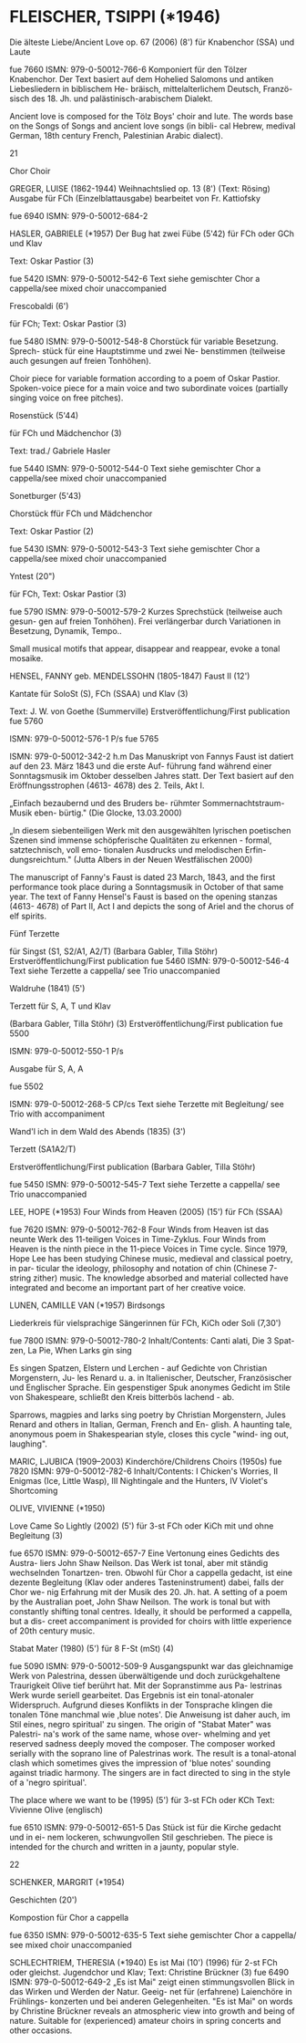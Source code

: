 # FLEISCHER, TSIPPI (*1946)

Die älteste Liebe/Ancient Love op. 67 (2006) (8') für Knabenchor (SSA) und Laute

fue 7660 ISMN: 979-0-50012-766-6 Komponiert für den Tölzer Knabenchor. Der Text basiert auf dem Hohelied Salomons und antiken Liebesliedern in biblischem He- bräisch, mittelalterlichem Deutsch, Franzö- sisch des 18. Jh. und palästinisch-arabischem Dialekt.

Ancient love is composed for the Tölz Boys' choir and lute. The words base on the Songs of Songs and ancient love songs (in bibli- cal Hebrew, medival German, 18th century French, Palestinian Arabic dialect).

21

Chor Choir

GREGER, LUISE (1862-1944) Weihnachtslied op. 13 (8') (Text: Rösing) Ausgabe für FCh (Einzelblattausgabe) bearbeitet von Fr. Kattiofsky

fue 6940 ISMN: 979-0-50012-684-2

HASLER, GABRIELE (*1957) Der Bug hat zwei Fübe (5'42) für FCh oder GCh und Klav

Text: Oskar Pastior (3)

fue 5420 ISMN: 979-0-50012-542-6 Text siehe gemischter Chor a cappella/see mixed choir unaccompanied

Frescobaldi (6')

für FCh; Text: Oskar Pastior (3)

fue 5480 ISMN: 979-0-50012-548-8 Chorstück für variable Besetzung. Sprech- stück für eine Hauptstimme und zwei Ne- benstimmen (teilweise auch gesungen auf freien Tonhöhen).

Choir piece for variable formation according to a poem of Oskar Pastior. Spoken-voice piece for a main voice and two subordinate voices (partially singing voice on free pitches).

Rosenstück (5'44)

für FCh und Mädchenchor (3)

Text: trad./ Gabriele Hasler

fue 5440 ISMN: 979-0-50012-544-0 Text siehe gemischter Chor a cappella/see mixed choir unaccompanied

Sonetburger (5'43)

Chorstück ffür FCh und Mädchenchor

Text: Oskar Pastior (2)

fue 5430 ISMN: 979-0-50012-543-3 Text siehe gemischter Chor a cappella/see mixed choir unaccompanied

Yntest (20")

für FCh, Text: Oskar Pastior (3)

fue 5790 ISMN: 979-0-50012-579-2 Kurzes Sprechstück (teilweise auch gesun- gen auf freien Tonhöhen). Frei verlängerbar durch Variationen in Besetzung, Dynamik, Tempo..

Small musical motifs that appear, disappear and reappear, evoke a tonal mosaike.

HENSEL, FANNY geb. MENDELSSOHN (1805-1847) Faust II (12')

Kantate für SoloSt (S), FCh (SSAA) und Klav (3)

Text: J. W. von Goethe (Summerville) Erstveröffentlichung/First publication fue 5760

ISMN: 979-0-50012-576-1 P/s fue 5765

ISMN: 979-0-50012-342-2 h.m Das Manuskript von Fannys Faust ist datiert auf den 23. März 1843 und die erste Auf- führung fand während einer Sonntagsmusik im Oktober desselben Jahres statt. Der Text basiert auf den Eröffnungsstrophen (4613- 4678) des 2. Teils, Akt I.

„Einfach bezaubernd und des Bruders be- rühmter Sommernachtstraum-Musik eben- bürtig." (Die Glocke, 13.03.2000)

„In diesem siebenteiligen Werk mit den ausgewählten lyrischen poetischen Szenen sind immense schöpferische Qualitäten zu erkennen - formal, satztechnisch, voll emo- tionalen Ausdrucks und melodischen Erfin- dungsreichtum." (Jutta Albers in der Neuen Westfälischen 2000)

The manuscript of Fanny's Faust is dated 23 March, 1843, and the first performance took place during a Sonntagsmusik in October of that same year. The text of Fanny Hensel's Faust is based on the opening stanzas (4613- 4678) of Part II, Act I and depicts the song of Ariel and the chorus of elf spirits.

Fünf Terzette

für Singst (S1, S2/A1, A2/T) (Barbara Gabler, Tilla Stöhr) Erstveröffentlichung/First publication fue 5460 ISMN: 979-0-50012-546-4 Text siehe Terzette a cappella/ see Trio unaccompanied

Waldruhe (1841) (5')

Terzett für S, A, T und Klav

(Barbara Gabler, Tilla Stöhr) (3) Erstveröffentlichung/First publication fue 5500

ISMN: 979-0-50012-550-1 P/s

Ausgabe für S, A, A

fue 5502

ISMN: 979-0-50012-268-5 CP/cs Text siehe Terzette mit Begleitung/ see Trio with accompaniment

Wand'l ich in dem Wald des Abends (1835) (3')

Terzett (SA1A2/T)

Erstveröffentlichung/First publication (Barbara Gabler, Tilla Stöhr)

fue 5450 ISMN: 979-0-50012-545-7 Text siehe Terzette a cappella/ see Trio unaccompanied

LEE, HOPE (*1953) Four Winds from Heaven (2005) (15') für FCh (SSAA)

fue 7620 ISMN: 979-0-50012-762-8 Four Winds from Heaven ist das neunte Werk des 11-teiligen Voices in Time-Zyklus. Four Winds from Heaven is the ninth piece in the 11-piece Voices in Time cycle. Since 1979, Hope Lee has been studying Chinese music, medieval and classical poetry, in par- ticular the ideology, philosophy and notation of chin (Chinese 7-string zither) music. The knowledge absorbed and material collected have integrated and become an important part of her creative voice.

LUNEN, CAMILLE VAN (*1957) Birdsongs

Liederkreis für vielsprachige Sängerinnen für FCh, KiCh oder Soli (7,30')

fue 7800 ISMN: 979-0-50012-780-2 Inhalt/Contents: Canti alati, Die 3 Spat- zen, La Pie, When Larks gin sing

Es singen Spatzen, Elstern und Lerchen - auf Gedichte von Christian Morgenstern, Ju- les Renard u. a. in Italienischer, Deutscher, Französischer und Englischer Sprache. Ein gespenstiger Spuk anonymes Gedicht im Stile von Shakespeare, schließt den Kreis bitterbös lachend - ab.

Sparrows, magpies and larks sing poetry by Christian Morgenstern, Jules Renard and others in Italian, German, French and En- glish. A haunting tale, anonymous poem in Shakespearian style, closes this cycle "wind- ing out, laughing".

MARIC, LJUBICA (1909–2003) Kinderchöre/Childrens Choirs (1950s) fue 7820 ISMN: 979-0-50012-782-6 Inhalt/Contents: I Chicken's Worries, II Enigmas (Ice, Little Wasp), III Nightingale and the Hunters, IV Violet's Shortcoming

OLIVE, VIVIENNE (*1950)

Love Came So Lightly (2002) (5') für 3-st FCh oder KiCh mit und ohne Begleitung (3)

fue 6570 ISMN: 979-0-50012-657-7 Eine Vertonung eines Gedichts des Austra- liers John Shaw Neilson. Das Werk ist tonal, aber mit ständig wechselnden Tonartzen- tren. Obwohl für Chor a cappella gedacht, ist eine dezente Begleitung (Klav oder anderes Tasteninstrument) dabei, falls der Chor we- nig Erfahrung mit der Musik des 20. Jh. hat. A setting of a poem by the Australian poet, John Shaw Neilson. The work is tonal but with constantly shifting tonal centres. Ideally, it should be performed a cappella, but a dis- creet accompaniment is provided for choirs with little experience of 20th century music.

Stabat Mater (1980) (5') für 8 F-St (mSt) (4)

fue 5090 ISMN: 979-0-50012-509-9 Ausgangspunkt war das gleichnamige Werk von Palestrina, dessen überwältigende und doch zurückgehaltene Traurigkeit Olive tief berührt hat. Mit der Sopranstimme aus Pa- lestrinas Werk wurde seriell gearbeitet. Das Ergebnis ist ein tonal-atonaler Widerspruch. Aufgrund dieses Konflikts in der Tonsprache klingen die tonalen Töne manchmal wie ,blue notes'. Die Anweisung ist daher auch, im Stil eines, negro spiritual' zu singen. The origin of "Stabat Mater" was Palestri- na's work of the same name, whose over- whelming and yet reserved sadness deeply moved the composer. The composer worked serially with the soprano line of Palestrinas work. The result is a tonal-atonal clash which sometimes gives the impression of 'blue notes' sounding against triadic harmony. The singers are in fact directed to sing in the style of a 'negro spiritual'.

The place where we want to be (1995) (5') für 3-st FCh oder KCh Text: Vivienne Olive (englisch)

fue 6510 ISMN: 979-0-50012-651-5 Das Stück ist für die Kirche gedacht und in ei- nem lockeren, schwungvollen Stil geschrieben. The piece is intended for the church and written in a jaunty, popular style.

22

SCHENKER, MARGRIT (*1954)

Geschichten (20')

Kompostion für Chor a cappella

fue 6350 ISMN: 979-0-50012-635-5 Text siehe gemischter Chor a cappella/ see mixed choir unaccompanied

SCHLECHTRIEM, THERESIA (*1940) Es ist Mai (10') (1996) für 2-st FCh oder gleichst. Jugendchor und Klav; Text: Christine Brückner (3) fue 6490 ISMN: 979-0-50012-649-2 „Es ist Mai" zeigt einen stimmungsvollen Blick in das Wirken und Werden der Natur. Geeig- net für (erfahrene) Laienchöre in Frühlings- konzerten und bei anderen Gelegenheiten. "Es ist Mai" on words by Christine Brückner reveals an atmospheric view into growth and being of nature. Suitable for (experienced) amateur choirs in spring concerts and other occasions.
